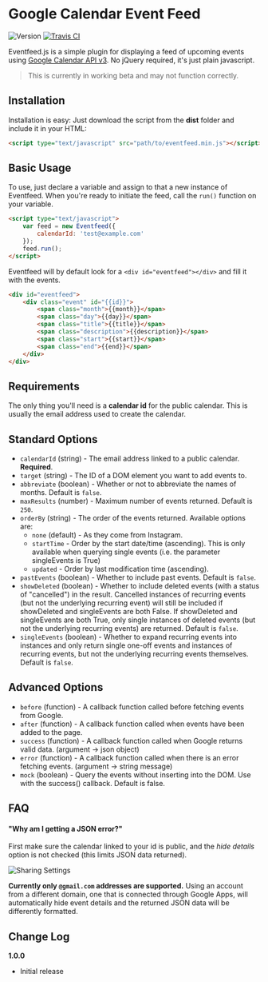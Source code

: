 # Google Calendar Event Feed

![Version](https://img.shields.io/badge/version-beta-red.svg) [![Travis CI](https://img.shields.io/badge/build-passing-brightgreen.svg)](https://travis-ci.org/sethmcleod/eventfeed.js)

Eventfeed.js is a simple plugin for displaying a feed of upcoming events using [Google Calendar API v3](https://developers.google.com/google-apps/calendar/v3/reference/events/list). No jQuery required, it's just plain javascript.

> This is currently in working beta and may not function correctly.

## Installation
Installation is easy: Just download the script from the __dist__ folder and include it in your HTML:

```html
<script type="text/javascript" src="path/to/eventfeed.min.js"></script>
```

## Basic Usage
To use, just declare a variable and assign to that a new instance of Eventfeed. When you're ready to initiate the feed, call the `run()` function on your variable.

```html
<script type="text/javascript">
    var feed = new Eventfeed({
        calendarId: 'test@example.com'
    });
    feed.run();
</script>
```

Eventfeed will by default look for a `<div id="eventfeed"></div>` and fill it with the events.

```html
<div id="eventfeed">
    <div class="event" id="{{id}}">
        <span class="month">{{month}}</span>
        <span class="day">{{day}}</span>
        <span class="title">{{title}}</span>
        <span class="description">{{description}}</span>
        <span class="start">{{start}}</span>
        <span class="end">{{end}}</span>
    </div>
</div>
```

## Requirements

The only thing you'll need is a __calendar id__ for the public calendar. This is usually the email address used to create the calendar.

## Standard Options

- `calendarId` (string) - The email address linked to a public calendar. __Required__.
- `target` (string) - The ID of a DOM element you want to add events to.
- `abbreviate` (boolean) - Whether or not to abbreviate the names of months. Default is `false`.
- `maxResults` (number) - Maximum number of events returned. Default is `250`.
- `orderBy` (string) - The order of the events returned. Available options are:
    - `none` (default) - As they come from Instagram.
    - `startTime` - Order by the start date/time (ascending). This is only available when querying single events (i.e. the parameter singleEvents is True)
    - `updated` - Order by last modification time (ascending).
- `pastEvents` (boolean) - Whether to include past events. Default is `false`.
- `showDeleted` (boolean) - Whether to include deleted events (with a status of "cancelled") in the result. Cancelled instances of recurring events (but not the underlying recurring event) will still be included if showDeleted and singleEvents are both False. If showDeleted and singleEvents are both True, only single instances of deleted events (but not the underlying recurring events) are returned. Default is `false`.
- `singleEvents` (boolean) - Whether to expand recurring events into instances and only return single one-off events and instances of recurring events, but not the underlying recurring events themselves. Default is `false`.

## Advanced Options

- `before` (function) - A callback function called before fetching events from Google.
- `after` (function) - A callback function called when events have been added to the page.
- `success` (function) - A callback function called when Google returns valid data. (argument -> json object)
- `error` (function) - A callback function called when there is an error fetching events. (argument -> string message)
- `mock` (boolean) - Query the events without inserting into the DOM. Use with the success() callback. Default is false.

## FAQ

#### "Why am I getting a JSON error?"

First make sure the calendar linked to your id is public, and the *hide details* option is not checked (this limits JSON data returned).

![Sharing Settings](https://raw.githubusercontent.com/sethmcleod/eventfeed.js/gh-pages/resources/public.png)

 __Currently only `@gmail.com` addresses are supported.__ Using an account from a different domain, one that is connected through Google Apps, will automatically hide event details and the returned JSON data will be differently formatted.  

## Change Log

__1.0.0__

- Initial release
